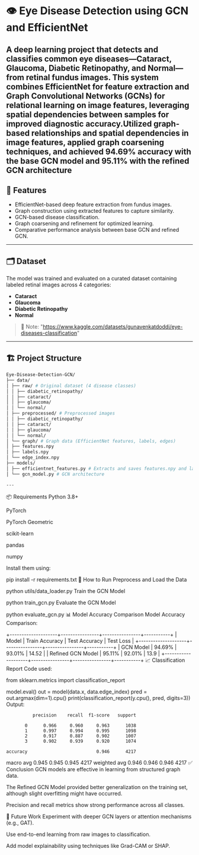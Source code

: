 # 👁️ Eye Disease Detection using GCN and EfficientNet

A deep learning project that detects and classifies common eye diseases—**Cataract**, **Glaucoma**, **Diabetic Retinopathy**, and **Normal**—from retinal fundus images. This system combines **EfficientNet** for feature extraction and **Graph Convolutional Networks (GCNs)** for relational learning on image features, leveraging spatial dependencies between samples for improved diagnostic accuracy.Utilized graph-based relationships and spatial dependencies in image features, applied graph coarsening techniques, and achieved 94.69% accuracy with the base GCN model and 95.11% with the refined GCN architecture
---

## 📌 Features

- EfficientNet-based deep feature extraction from fundus images.
- Graph construction using extracted features to capture similarity.
- GCN-based disease classification.
- Graph coarsening and refinement for optimized learning.
- Comparative performance analysis between base GCN and refined GCN.

---

## 🗂️ Dataset

The model was trained and evaluated on a curated dataset containing labeled retinal images across 4 categories:

- **Cataract**
- **Glaucoma**
- **Diabetic Retinopathy**
- **Normal**

> 📝 Note: "https://www.kaggle.com/datasets/gunavenkatdoddi/eye-diseases-classification"
---

## 🏗️ Project Structure

```bash
Eye-Disease-Detection-GCN/
├── data/
│ ├── raw/ # Original dataset (4 disease classes)
│ │ ├── diabetic_retinopathy/
│ │ ├── cataract/
│ │ ├── glaucoma/
│ │ └── normal/
│ ├── preprocessed/ # Preprocessed images
│ │ ├── diabetic_retinopathy/
│ │ ├── cataract/
│ │ ├── glaucoma/
│ │ └── normal/
│ └── graph/ # Graph data (EfficientNet features, labels, edges)
│ ├── features.npy
│ ├── labels.npy
│ └── edge_index.npy
├── models/
│ ├── efficientnet_features.py # Extracts and saves features.npy and labels.npy
│ └── gcn_model.py # GCN architecture

---
```
📦 Requirements
Python 3.8+

PyTorch

PyTorch Geometric

scikit-learn

pandas

numpy

Install them using:

pip install -r requirements.txt
🚀 How to Run
Preprocess and Load the Data

python utils/data_loader.py
Train the GCN Model

python train_gcn.py
Evaluate the GCN Model

python evaluate_gcn.py
📊 Model Accuracy Comparison
Model Accuracy Comparison:

+--------------------+----------------+----------------+-----------+
| Model              | Train Accuracy | Test Accuracy  | Test Loss |
+--------------------+----------------+----------------+-----------+
| GCN Model          | 94.69%         | 93.01%         | 14.52     |
| Refined GCN Model  | 95.11%         | 92.01%         | 13.9      |
+--------------------+----------------+----------------+-----------+
📈 Classification Report
Code used:

from sklearn.metrics import classification_report

model.eval()
out = model(data.x, data.edge_index)
pred = out.argmax(dim=1).cpu()
print(classification_report(y.cpu(), pred, digits=3))
Output:

              precision    recall  f1-score   support

           0      0.966     0.960     0.963      1038
           1      0.997     0.994     0.995      1098
           2      0.917     0.887     0.902      1007
           3      0.902     0.939     0.920      1074

    accuracy                          0.946      4217
   macro avg      0.945     0.945     0.945      4217
weighted avg      0.946     0.946     0.946      4217
✅ Conclusion
GCN models are effective in learning from structured graph data.

The Refined GCN Model provided better generalization on the training set, although slight overfitting might have occurred.

Precision and recall metrics show strong performance across all classes.

🧠 Future Work
Experiment with deeper GCN layers or attention mechanisms (e.g., GAT).

Use end-to-end learning from raw images to classification.

Add model explainability using techniques like Grad-CAM or SHAP.
